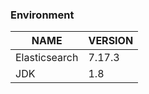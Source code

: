 
### Environment
|  NAME   | VERSION  |
|  ----  | ----  |
| Elasticsearch  | 7.17.3 |
| JDK  | 1.8 |